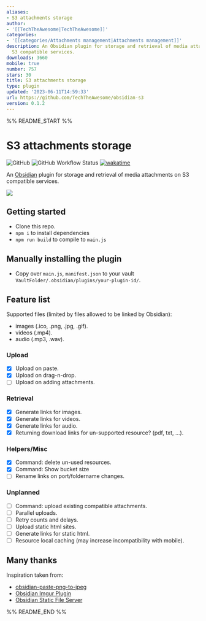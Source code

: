 ```yaml
---
aliases:
- S3 attachments storage
author:
- '[[TechTheAwesome|TechTheAwesome]]'
categories:
- '[[categories/Attachments management|Attachments management]]'
description: An Obsidian plugin for storage and retrieval of media attachments on
  S3 compatible services.
downloads: 3660
mobile: true
number: 757
stars: 30
title: S3 attachments storage
type: plugin
updated: '2023-06-11T14:59:33'
url: https://github.com/TechTheAwesome/obsidian-s3
version: 0.1.2
---
```


%% README_START %%

# S3 attachments storage

![GitHub](https://img.shields.io/github/license/TechTheAwesome/obsidian-s3?style=for-the-badge)
![GitHub Workflow Status](https://img.shields.io/github/actions/workflow/status/TechTheAwesome/obsidian-s3/ci.yml?style=for-the-badge)
[![wakatime](https://wakatime.com/badge/user/4312729e-bc28-4bc0-9074-161a64a7ad20/project/83a03e69-c8e0-49a9-ac01-a80c5ef7c96f.svg?style=for-the-badge)](https://wakatime.com/badge/user/4312729e-bc28-4bc0-9074-161a64a7ad20/project/83a03e69-c8e0-49a9-ac01-a80c5ef7c96f)

An [Obsidian](https://obsidian.md/) plugin for storage and retrieval of media attachments on S3 compatible services. 

![](https://raw.githubusercontent.com/TechTheAwesome/obsidian-s3/HEAD/assets/welcome.gif)
## Getting started
- Clone this repo.
- `npm i` to install dependencies
- `npm run build` to compile to `main.js`
## Manually installing the plugin
- Copy over `main.js`, `manifest.json` to your vault `VaultFolder/.obsidian/plugins/your-plugin-id/`.

## Feature list
Supported files (limited by files allowed to be linked by Obsidian): 
- images (.ico, .png, .jpg, .gif).
- videos (.mp4).
- audio (.mp3, .wav).
### Upload
- [x] Upload on paste.
- [x] Upload on drag-n-drop.
- [ ] Upload on adding attachments.

### Retrieval
- [x] Generate links for images.
- [x] Generate links for videos.
- [x] Generate links for audio.
- [x] Returning download links for un-supported resource? (pdf, txt, ...).
### Helpers/Misc
- [x] Command: delete un-used resources.
- [x] Command: Show bucket size
- [ ] Rename links on port/foldername changes.

### Unplanned
- [ ] Command: upload existing compatible attachments.
- [ ] Parallel uploads. 
- [ ] Retry counts and delays.
- [ ] Upload static html sites.
- [ ] Generate links for static html.
- [ ] Resource local caching (may increase incompatibility with mobile).

## Many thanks
Inspiration taken from:
- [obsidian-paste-png-to-jpeg](https://github.com/musug/obsidian-paste-png-to-jpeg)
- [Obsidian Imgur Plugin](https://github.com/gavvvr/obsidian-imgur-plugin)
- [Obsidian Static File Server](https://github.com/elias-sundqvist/obsidian-static-file-server)



%% README_END %%